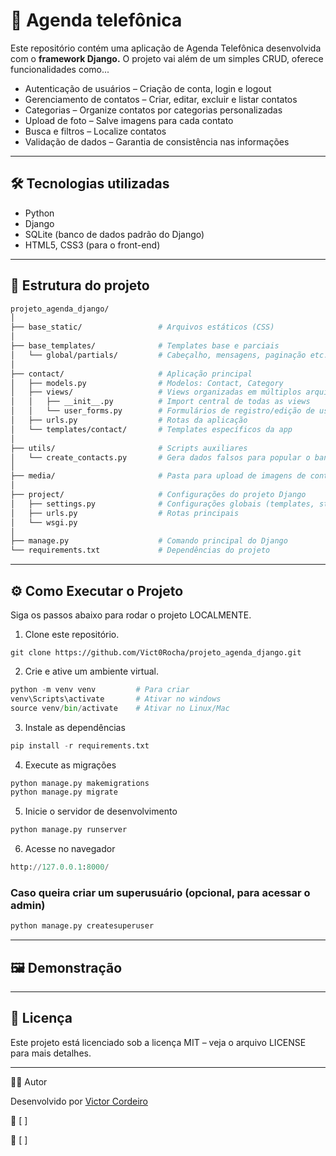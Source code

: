 # 📒 Agenda telefônica

Este repositório contém uma aplicação de Agenda Telefônica desenvolvida com o __framework Django.__
O projeto vai além de um simples CRUD, oferece funcionalidades como...

*  Autenticação de usuários – Criação de conta, login e logout
*  Gerenciamento de contatos – Criar, editar, excluir e listar contatos
*  Categorias – Organize contatos por categorias personalizadas
*  Upload de foto – Salve imagens para cada contato
*  Busca e filtros – Localize contatos
*  Validação de dados – Garantia de consistência nas informações

---

## 🛠️ Tecnologias utilizadas

* Python
* Django
* SQLite (banco de dados padrão do Django)
* HTML5, CSS3 (para o front-end)

---

## 📂 Estrutura do projeto

```bash
projeto_agenda_django/
│
├── base_static/                 # Arquivos estáticos (CSS)
│
├── base_templates/              # Templates base e parciais
│   └── global/partials/         # Cabeçalho, mensagens, paginação etc...
│
├── contact/                     # Aplicação principal
│   ├── models.py                # Modelos: Contact, Category
│   ├── views/                   # Views organizadas em múltiplos arquivos
│   │   ├── __init__.py          # Import central de todas as views
│   │   └── user_forms.py        # Formulários de registro/edição de usuário
│   ├── urls.py                  # Rotas da aplicação
│   └── templates/contact/       # Templates específicos da app
│
├── utils/                       # Scripts auxiliares
│   └── create_contacts.py       # Gera dados falsos para popular o banco
│
├── media/                       # Pasta para upload de imagens de contatos
│
├── project/                     # Configurações do projeto Django
│   ├── settings.py              # Configurações globais (templates, static, media)
│   ├── urls.py                  # Rotas principais
│   └── wsgi.py
│
├── manage.py                    # Comando principal do Django
└── requirements.txt             # Dependências do projeto
```

---

## ⚙️ Como Executar o Projeto

Siga os passos abaixo para rodar o projeto LOCALMENTE.


1. Clone este repositório. <br/>
```
git clone https://github.com/Vict0Rocha/projeto_agenda_django.git
```

2. Crie e ative um ambiente virtual.
```python
python -m venv venv         # Para criar
venv\Scripts\activate       # Ativar no windows
source venv/bin/activate    # Ativar no Linux/Mac
```

3. Instale as dependências
```python
pip install -r requirements.txt
```

4. Execute as migrações
```python
python manage.py makemigrations
python manage.py migrate
```

5. Inicie o servidor de desenvolvimento
```python
python manage.py runserver
```

6. Acesse no navegador
```python
http://127.0.0.1:8000/
```

### Caso queira criar um superusuário (opcional, para acessar o admin)
```python
python manage.py createsuperuser
```

---

## 🖼️ Demonstração


---

## 📄 Licença

Este projeto está licenciado sob a licença MIT – veja o arquivo LICENSE
 para mais detalhes.

---

👨‍💻 Autor

Desenvolvido por [Victor Cordeiro](https://portfolio-victor-cordeiro.vercel.app/) 

📧 [ ]

🔗 [ ]
